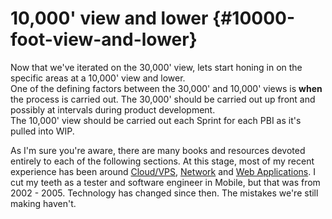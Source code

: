 # 10,000' view and lower {#10000-foot-view-and-lower}

Now that we've iterated on the 30,000' view, lets start honing in on the specific areas at a 10,000' view and lower.  
One of the defining factors between the 30,000' and 10,000' views is **when** the process is carried out. The 30,000' should be carried out up front and possibly at intervals during product development.  
The 10,000' view should be carried out each Sprint for each PBI as it's pulled into WIP.

As I'm sure you're aware, there are many books and resources devoted entirely to each of the following sections. At this stage, most of my recent experience has been around [Cloud/VPS](#cloud), [Network](#network) and [Web Applications](#web-applications). I cut my teeth as a tester and software engineer in Mobile, but that was from 2002 - 2005. Technology has changed since then. The mistakes we're still making haven't.

